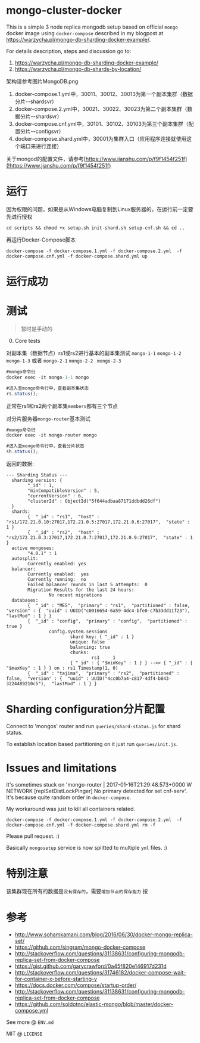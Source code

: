 # mongo-cluster-docker

This is a simple 3 node replica mongodb setup based on official `mongo` docker image using `docker-compose` described in my blogpost at https://warzycha.pl/mongo-db-sharding-docker-example/.

For details description, steps and discussion go to:

1. https://warzycha.pl/mongo-db-sharding-docker-example/
2. https://warzycha.pl/mongo-db-shards-by-location/


架构请参考图片MongoDB.png
1. docker-compose.1.yml中，30011、30012、30013为第一个副本集群（数据分片--shardsvr）
2. docker-compose.2.yml中，30021、30022、30023为第二个副本集群（数据分片--shardsvr）
3. docker-compose.cnf.yml中，30101、30102、30103为第三个副本集群（配置分片--configsvr）
4. docker-compose.shard.yml中，30001为集群入口（应用程序连接就使用这个端口来进行连接）


关于mongod的配置文件，请参考[https://www.jianshu.com/p/f9f1454f251f](!https://www.jianshu.com/p/f9f1454f251f)

# 运行
因为权限的问题，如果是从Windows电脑复制到Linux服务器的，在运行前一定要先进行授权
```
cd scripts && chmod +x setup.sh init-shard.sh setup-cnf.sh && cd ..
```
再运行Docker-Compose脚本
```
docker-compose -f docker-compose.1.yml -f docker-compose.2.yml  -f docker-compose.cnf.yml -f docker-compose.shard.yml up
```



# 运行成功





# 测试

> 暂时是手动的

0. Core tests

对副本集（数据节点）rs1或rs2进行基本的副本集测试  `mongo-1-1` `mongo-1-2` `mongo-1-3` 或者 `mongo-2-1` `mongo-2-2 ` `mongo-2-3`
```js
#mongo命令行
docker exec -it mongo-1-1 mongo

#进入至mongo命令行中，查看副本集状态
rs.status();
```

正常在rs1和rs2两个副本集`members`都有三个节点 



对分片服务器`mongo-router`基本测试 
```js
#mongo命令行
docker exec -it mongo-router mongo

#进入至mongo命令行中，查看分片状态
sh.status();
```

返回的数据:

```
--- Sharding Status --- 
  sharding version: {
        "_id" : 1,
        "minCompatibleVersion" : 5,
        "currentVersion" : 6,
        "clusterId" : ObjectId("5f644adbaa87171ddbdd26df")
  }
  shards:
        {  "_id" : "rs1",  "host" : "rs1/172.21.0.10:27017,172.21.0.5:27017,172.21.0.6:27017",  "state" : 1 }
        {  "_id" : "rs2",  "host" : "rs2/172.21.0.3:27017,172.21.0.7:27017,172.21.0.9:27017",  "state" : 1 }
  active mongoses:
        "4.0.1" : 1
  autosplit:
        Currently enabled: yes
  balancer:
        Currently enabled:  yes
        Currently running:  no
        Failed balancer rounds in last 5 attempts:  0
        Migration Results for the last 24 hours: 
                No recent migrations
  databases:
        {  "_id" : "MES",  "primary" : "rs1",  "partitioned" : false,  "version" : {  "uuid" : UUID("c0016654-6a59-4dc4-bfe0-c7b33dd11f23"),  "lastMod" : 1 } }
        {  "_id" : "config",  "primary" : "config",  "partitioned" : true }
                config.system.sessions
                        shard key: { "_id" : 1 }
                        unique: false
                        balancing: true
                        chunks:
                                rs1     1
                        { "_id" : { "$minKey" : 1 } } -->> { "_id" : { "$maxKey" : 1 } } on : rs1 Timestamp(1, 0) 
        {  "_id" : "tajima",  "primary" : "rs2",  "partitioned" : false,  "version" : {  "uuid" : UUID("4cc0b7a4-c817-4df4-b843-3224489210c5"),  "lastMod" : 1 } }
```



# Sharding configuration分片配置

Connect to 'mongos' router and run `queries/shard-status.js` for shard status.

To establish location based partitioning on it just run `queries/init.js`.

# Issues and limitations

It's sometimes stuck on 'mongo-router         | 2017-01-16T21:29:48.573+0000 W NETWORK  [replSetDistLockPinger] No primary detected for
set cnf-serv'. It's because quite random order in `docker-compose`.

My workaround was just to kill all containers related.

```
docker-compose -f docker-compose.1.yml -f docker-compose.2.yml  -f docker-compose.cnf.yml -f docker-compose.shard.yml rm -f
```

Please pull request. :)

Basically `mongosetup` service is now splitted to multiple `yml` files. :)



# 特别注意

该集群现在所有的数据是`没有保存的`，需要`增加节点的保存能力`
按





# 参考

* http://www.sohamkamani.com/blog/2016/06/30/docker-mongo-replica-set/
* https://github.com/singram/mongo-docker-compose
* http://stackoverflow.com/questions/31138631/configuring-mongodb-replica-set-from-docker-compose
* https://gist.github.com/garycrawford/0a45f820e146917d231d
* http://stackoverflow.com/questions/31746182/docker-compose-wait-for-container-x-before-starting-y
* https://docs.docker.com/compose/startup-order/
* http://stackoverflow.com/questions/31138631/configuring-mongodb-replica-set-from-docker-compose
* https://github.com/soldotno/elastic-mongo/blob/master/docker-compose.yml

See more @ `ENV.md`

MIT @ `LICENSE`
